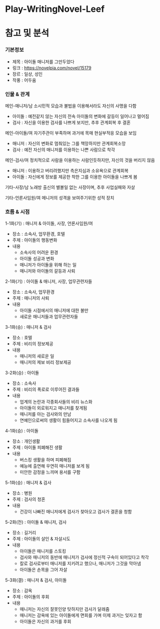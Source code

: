 # Play-WritingNovel-Leef

참고 및 분석
===

### 기본정보
- 제목 : 아이돌 매니저를 그만두었다
- 링크 : https://novelpia.com/novel/15179
- 장르 : 일상, 성인
- 작풍 : 어두움

### 인물 & 관계
메인-매니저/남
소시민적 모습과 불법을 이용해서라도 자신의 사명을 다함
- 아이돌 : 예전같지 않는 자신의 전속 아이돌의 변화에 갈등이 일어나고 멀어짐
- 검사 : 자신을 이용한 검사를 나쁘게 보지만, 추후 관계회복 후 결혼

메인-아이돌/여
자기주관이 부족하며 과거에 목매 현실부적응 모습을 보임
- 매니저 : 자신의 변화로 멈춰있는 그를 책망하지만 관계회복소망
- 검사 : 예전 자신의 매니저를 이용하는 나쁜 사람으로 착각

메인-검사/여
정치적으로 사람을 이용하는 사람인듯하지만, 자신의 것을 버리지 않음
- 매니저 : 이용하고 버리려했지만 측은지심과 소유욕으로 관계회복
- 아이돌 : 자신에게 정보를 제공한 착한 그를 이용한 아이돌을 나쁘게 봄

기타-사장/남
노래방 출신의 별볼일 없는 사장이며, 추후 사업실패와 자살 

기타-언론사임원/여
메니저의 성격을 보여주기위한 성적 장치

### 흐름 & 시점
1-1화(기) : 매니저 & 아이돌, 사장, 언론사임원/여
- 장소 : 소속사, 업무환경, 호텔
- 주제 : 아이돌의 행동변화
- 내용
	- 소속사의 어려운 환경
	- 아이돌 성공과 변화
	- 매니저가 아이돌을 위해 하는 일
	- 매니저와 아이돌의 갈등과 사퇴

2-1화(기) : 아이돌 & 매니저, 사장, 업무관련자들
- 장소 : 소속사, 업무환경
- 주제 : 매니저의 사퇴
- 내용
	- 아이돌 시점에서의 매니저에 대한 불만
	- 새로운 매니저들과 업무관련자들

3-1화(승) : 매니저 & 검사
- 장소 : 호텔
- 주제 : 비리의 정보제공
- 내용
	- 매니저의 새로운 일
	- 매니저의 제보 비리 정보제공

3-2화(승) : 아이돌
- 장소 : 소속사
- 주제 : 비리의 폭로로 이루어진 결과들
- 내용
	- 업계의 논란과 각종회사들의 비리 뉴스화
	- 아이돌이 외로워지고 매니저를 찾게됨
	- 매니저를 아는 검사와의 만남
	- 연예인으로써의 생활이 힘들어지고 소속사를 나오게 됨

4-1화(승) : 아이돌
- 장소 : 개인생활
- 주제 : 아이돌 피폐해진 생활
- 내용
	- 버스킹 생활을 하며 피폐해짐
	- 예능에 출연해 우연히 매니저를 보게 됨
	- 미안한 감정을 느끼며 용서를 구함

5-1화(승) : 매니저 & 검사
- 장소 : 병원
- 주제 : 검사의 청혼
- 내용
	- 건강이 나빠진 매니저에게 검사가 찾아오고 검사가 결혼을 청함

5-2화(전) : 아이돌 & 매니저, 검사
- 장소 : 길거리
- 주제 : 아이돌의 살인 & 자살시도
- 내용
	- 아이돌은 매니저를 스토킹
	- 검사와 매니저의 동반에 매니저가 검사에 정신적 구속이 되어있다고 착각
	- 칼로 검사로부터 매니저를 지키려고 했으나, 매니저가 그것을 막아냄
	- 아이돌은 손목을 그어 자살

5-3화(결) : 매니저 & 검사, 아이돌
- 장소 : 감옥
- 주제 : 아이돌의 후회
- 내용
	- 매니저는 자신의 잘못인양 탓하지만 검사가 달래줌
	- 매니저는 감옥에 있는 아이돌에게 면회를 가며 이제 과거는 잊자고 함
	- 아이돌은 자신의 과거를 후회



